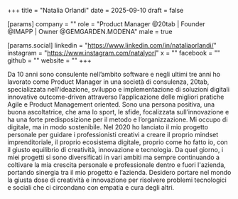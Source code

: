 +++
title = "Natalia Orlandi"
date = 2025-09-10
draft = false

[params]
company = ""
role = "Product Manager @20tab | Founder @IMAPP | Owner @GEMGARDEN.MODENA"
male = true

[params.social]
linkedin = "https://www.linkedin.com/in/nataliaorlandi/"
instagram = "https://www.instagram.com/natalyorl"
x = ""
facebook = ""
github = ""
website = ""
+++

Da 10 anni sono consulente nell’ambito software e negli ultimi tre anni ho lavorato come Product Manager in una società di consulenza, 20tab, specializzata nell'ideazione, sviluppo e implementazione di soluzioni digitali innovative outcome-driven attraverso l’applicazione delle migliori pratiche Agile e Product Management oriented.
Sono una persona positiva, una buona ascoltatrice, che ama lo sport, le sfide, focalizzata sull’innovazione e ha una forte predisposizione per il metodo e l’organizzazione. Mi occupo di digitale, ma in modo sostenibile.
Nel 2020 ho lanciato il mio progetto personale per guidare i professionisti creativi a creare il proprio mindset imprenditoriale, il proprio ecosistema digitale, proprio come ho fatto io, con il giusto equilibrio di creatività, innovazione e tecnologia. Da quel giorno, i miei progetti si sono diversificati in vari ambiti ma sempre continuando a coltivare la mia crescita personale e professionale dentro e fuori l'azienda, portando sinergia tra il mio progetto e l’azienda.
Desidero portare nel mondo la giusta dose di creatività e innovazione per risolvere problemi tecnologici e sociali che ci circondano con empatia e cura degli altri.
